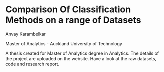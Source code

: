 # Comparison Of Classification Methods on a range of Datasets
Anvay Karambelkar

Master of Analytics - Auckland University of Technology

A thesis created for Master of Analytics degree in Analytics. 
The details of the project are uploaded on the website. Have a look at the raw datasets, code and research report.
